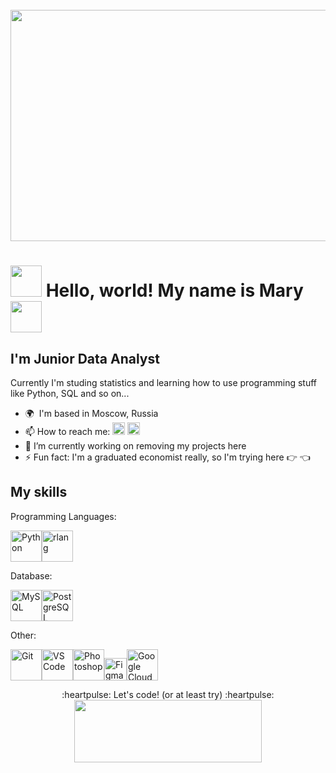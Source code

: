 <br clear="both">

<div align="center">
  <img height="370" width="650" src="https://user-images.githubusercontent.com/74038190/212750155-3ceddfbd-19d3-40a3-87af-8d329c8323c4.gif"  />
</div>

###

<img height="50" width="50" src="https://i.pinimg.com/originals/0c/28/85/0c2885eeddccd12beee617c5bc4109b7.gif"  /> Hello, world! My name is Mary <img height="50" width="50" src="https://i.pinimg.com/originals/0c/28/85/0c2885eeddccd12beee617c5bc4109b7.gif"  />
=====================================================================================================================================


I'm Junior Data Analyst
----------------


Currently I'm studing statistics and learning how to use programming stuff like Python, SQL and so on...

*   🌍  I'm based in Moscow, Russia
*   📫  How to reach me:   <a href="https://t.me/mary_mrmr"  target="_blank"><img src="https://img.shields.io/static/v1?message=Telegram&logo=telegram&label=&color=2CA5E0&logoColor=white&labelColor=&style=for-the-badge" height="20" alt="telegram logo"  /></a>  <a href="mailto:petrovamasha9a@gmail.com"  target="_blank"><img src="https://img.shields.io/badge/Gmail-D14836?style=for-the-badge&logo=gmail&logoColor=white" height="20" alt="gmail logo"  /></a> 
*   🔭  I’m currently working on removing my projects here
*   ⚡  Fun fact: I'm a graduated economist really, so I'm trying here :point_right: :point_left:

My skills 
--------------------------------------------------------------------------------

  Programming Languages:
<p align="left">
<a href="https://www.python.org/" target="_blank" rel="noreferrer"><img src="https://raw.githubusercontent.com/danielcranney/readme-generator/main/public/icons/skills/python-colored.svg" width="50" height="50" alt="Python" title="Python"/></a><a href="https://www.r-project.org/" target="_blank" rel="noreferrer"><img src="https://raw.githubusercontent.com/danielcranney/readme-generator/main/public/icons/skills/rlang-colored.svg" width="50" height="50" alt="rlang" title="rlang"/></a>

  Database:
  
  <a href="https://www.mysql.com/" target="_blank" rel="noreferrer"><img src="https://raw.githubusercontent.com/danielcranney/readme-generator/main/public/icons/skills/mysql-colored.svg" width="50" height="50" alt="MySQL" title="MySQL"/></a><a href="https://www.postgresql.org/" target="_blank" rel="noreferrer"><img src="https://raw.githubusercontent.com/danielcranney/readme-generator/main/public/icons/skills/postgresql-colored.svg" width="50" height="50" alt="PostgreSQL" title="PostgreSQL"/></a>

Other:

<a href="https://git-scm.com/" target="_blank" rel="noreferrer"><img src="https://raw.githubusercontent.com/danielcranney/readme-generator/main/public/icons/skills/git-colored.svg" width="50" height="50" alt="Git" title="Git"/></a><a href="https://code.visualstudio.com/" target="_blank" rel="noreferrer"><img src="https://raw.githubusercontent.com/danielcranney/readme-generator/main/public/icons/skills/visualstudiocode-colored.svg" width="50" height="50" alt="VS Code" title="VS Code"/></a><a href="https://www.adobe.com/uk/products/photoshop.html" target="_blank" rel="noreferrer"><img src="https://raw.githubusercontent.com/danielcranney/readme-generator/main/public/icons/skills/photoshop-colored.svg" width="50" height="50" alt="Photoshop" title="Photoshop"/></a><a href="https://www.figma.com/" target="_blank" rel="noreferrer"><img src="https://raw.githubusercontent.com/danielcranney/readme-generator/main/public/icons/skills/figma-colored.svg" width="36" height="36" alt="Figma" title="Figma"/></a><a href="https://cloud.google.com/" target="_blank" rel="noreferrer"><img src="https://raw.githubusercontent.com/danielcranney/readme-generator/main/public/icons/skills/googlecloud-colored.svg" width="50" height="50" alt="Google Cloud" title="Google Cloud"/></a>
                    </p>
<div align="center">
  	:heartpulse: Let's code!
(or at least try) :heartpulse:
</div>

<div align="center">
 <img height="100" width="300" src="https://i.pinimg.com/originals/2a/41/43/2a4143a7f6ba988cd7a218e6f9fd3bd0.gif"  /> 
</div>




<!--
**petrovamasha/petrovamasha** is a ✨ _special_ ✨ repository because its `README.md` (this file) appears on your GitHub profile.

Here are some ideas to get you started:

- 🔭 I’m currently working on ...
- 🌱 I’m currently learning ...
- 👯 I’m looking to collaborate on ...
- 🤔 I’m looking for help with ...
- 💬 Ask me about ...
- 😄 Pronouns: ...
- ⚡ Fun fact: ...
-->
